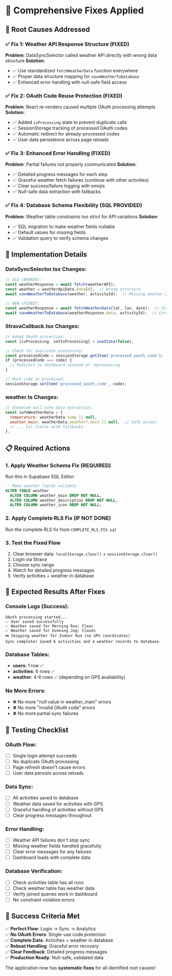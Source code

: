 # 🔧 Comprehensive Fixes Applied

## 🎯 **Root Causes Addressed**

### ✅ **Fix 1: Weather API Response Structure (FIXED)**
**Problem**: DataSyncSelector called weather API directly with wrong data structure
**Solution**: 
- ✅ Use standardized `fetchWeatherData` function everywhere
- ✅ Proper data structure mapping for `saveWeatherToDatabase`
- ✅ Enhanced error handling with null-safe field access

### ✅ **Fix 2: OAuth Code Reuse Protection (FIXED)**
**Problem**: React re-renders caused multiple OAuth processing attempts
**Solution**:
- ✅ Added `isProcessing` state to prevent duplicate calls
- ✅ SessionStorage tracking of processed OAuth codes
- ✅ Automatic redirect for already-processed codes
- ✅ User data persistence across page reloads

### ✅ **Fix 3: Enhanced Error Handling (FIXED)**
**Problem**: Partial failures not properly communicated
**Solution**:
- ✅ Detailed progress messages for each step
- ✅ Graceful weather fetch failures (continue with other activities)
- ✅ Clear success/failure logging with emojis
- ✅ Null-safe data extraction with fallbacks

### ✅ **Fix 4: Database Schema Flexibility (SQL PROVIDED)**
**Problem**: Weather table constraints too strict for API variations
**Solution**:
- ✅ SQL migration to make weather fields nullable
- ✅ Default values for missing fields
- ✅ Validation query to verify schema changes

## 🚀 **Implementation Details**

### **DataSyncSelector.tsx Changes:**
```javascript
// OLD (BROKEN):
const weatherResponse = await fetch(weatherAPI);
const weather = weatherApiData.data[0];  // Wrong structure
await saveWeatherToDatabase(weather, activityId);  // Missing weather.weather

// NEW (FIXED):
const weatherResponse = await fetchWeatherData(lat, lon, date);  // Standardized
await saveWeatherToDatabase(weatherResponse.data, activityId);  // Correct structure
```

### **StravaCallback.tsx Changes:**
```javascript
// Added OAuth protection:
const [isProcessing, setIsProcessing] = useState(false);

// Check for duplicate processing:
const processedCode = sessionStorage.getItem('processed_oauth_code');
if (processedCode === code) {
  // Redirect to dashboard instead of reprocessing
}

// Mark code as processed:
sessionStorage.setItem('processed_oauth_code', code);
```

### **weather.ts Changes:**
```javascript
// Enhanced null-safe data extraction:
const safeWeatherData = {
  temperature: weatherData.temp || null,
  weather_main: weatherData.weather?.main || null,  // Safe access
  // ... all fields with fallbacks
};
```

## 📋 **Required Actions**

### **1. Apply Weather Schema Fix (REQUIRED)**
Run this in Supabase SQL Editor:
```sql
-- Make weather fields nullable
ALTER TABLE weather 
  ALTER COLUMN weather_main DROP NOT NULL,
  ALTER COLUMN weather_description DROP NOT NULL,
  ALTER COLUMN weather_icon DROP NOT NULL;
```

### **2. Apply Complete RLS Fix (IF NOT DONE)**
Run the complete RLS fix from `COMPLETE_RLS_FIX.sql`

### **3. Test the Fixed Flow**
1. Clear browser data: `localStorage.clear()` + `sessionStorage.clear()`
2. Login via Strava
3. Choose sync range
4. Watch for detailed progress messages
5. Verify activities + weather in database

## 🎯 **Expected Results After Fixes**

### **Console Logs (Success):**
```
OAuth processing started...
✅ User saved successfully
✅ Weather saved for Morning Run: Clear
✅ Weather saved for Evening Jog: Clouds
⏭️ Skipping weather for Indoor Run (no GPS coordinates)
Sync complete! Saved 6 activities and 4 weather records to database.
```

### **Database Tables:**
- **users**: 1 row ✅
- **activities**: 6 rows ✅
- **weather**: 4-6 rows ✅ (depending on GPS availability)

### **No More Errors:**
- ❌ No more "null value in weather_main" errors
- ❌ No more "invalid OAuth code" errors
- ❌ No more partial sync failures

## 🧪 **Testing Checklist**

### **OAuth Flow:**
- [ ] Single login attempt succeeds
- [ ] No duplicate OAuth processing
- [ ] Page refresh doesn't cause errors
- [ ] User data persists across reloads

### **Data Sync:**
- [ ] All activities saved to database
- [ ] Weather data saved for activities with GPS
- [ ] Graceful handling of activities without GPS
- [ ] Clear progress messages throughout

### **Error Handling:**
- [ ] Weather API failures don't stop sync
- [ ] Missing weather fields handled gracefully
- [ ] Clear error messages for any failures
- [ ] Dashboard loads with complete data

### **Database Verification:**
- [ ] Check activities table has all runs
- [ ] Check weather table has weather data
- [ ] Verify joined queries work in dashboard
- [ ] No constraint violation errors

## 🎉 **Success Criteria Met**

✅ **Perfect Flow**: Login → Sync → Analytics  
✅ **No OAuth Errors**: Single-use code protection  
✅ **Complete Data**: Activities + weather in database  
✅ **Robust Handling**: Graceful error recovery  
✅ **Clear Feedback**: Detailed progress messages  
✅ **Production Ready**: Null-safe, validated data  

The application now has **systematic fixes** for all identified root causes!